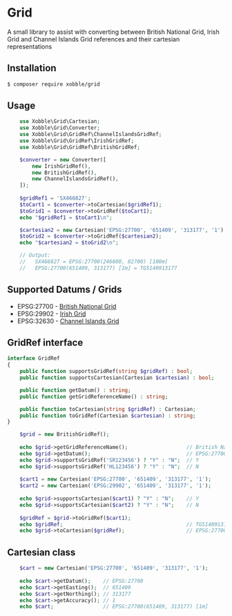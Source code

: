 # Grid
A small library to assist with converting between British National Grid, Irish Grid and Channel Islands Grid references and their cartesian representations

## Installation

```bash
$ composer require xobble/grid
```

## Usage

```php
    use Xobble\Grid\Cartesian;
    use Xobble\Grid\Converter;
    use Xobble\Grid\GridRef\ChannelIslandsGridRef;
    use Xobble\Grid\GridRef\IrishGridRef;
    use Xobble\Grid\GridRef\BritishGridRef;

    $converter = new Converter([
        new IrishGridRef(),
        new BritishGridRef(),
        new ChannelIslandsGridRef(),
    ]);
    
    $gridRef1 = 'SX466827';
    $toCart1 = $converter->toCartesian($gridRef1);
    $toGrid1 = $converter->toGridRef($toCart1);
    echo "$gridRef1 = $toCart1\n";

    $cartesian2 = new Cartesian('EPSG:27700', '651409', '313177', '1');
    $toGrid2 = $converter->toGridRef($cartesian2);
    echo "$cartesian2 = $toGrid2\n";

    // Output:
    //   SX466827 = EPSG:27700(246600, 82700) [100m]
    //   EPSG:27700(651409, 313177) [1m] = TG5140913177
```

## Supported Datums / Grids

* EPSG:27700 - [British National Grid](https://en.wikipedia.org/wiki/Ordnance_Survey_National_Grid)
* EPSG:29902 - [Irish Grid](https://en.wikipedia.org/wiki/Irish_grid_reference_system)
* EPSG:32630 - [Channel Islands Grid](https://www.bwars.com/content/channel-islands-how-give-location-reference)

## GridRef interface

```php
interface GridRef
{
    public function supportsGridRef(string $gridRef) : bool;
    public function supportsCartesian(Cartesian $cartesian) : bool;

    public function getDatum() : string;
    public function getGridReferenceName() : string;

    public function toCartesian(string $gridRef) : Cartesian;
    public function toGridRef(Cartesian $cartesian) : string;
}
```

```php
    $grid = new BritishGridRef();
    
    echo $grid->getGridReferenceName();                   // British National Grid
    echo $grid->getDatum();                               // EPSG:27700
    echo $grid->supportsGridRef('SR123456') ? "Y" : "N";  // Y
    echo $grid->supportsGridRef('HL123456') ? "Y" : "N";  // N
    
    $cart1 = new Cartesian('EPSG:27700', '651409', '313177', '1');
    $cart2 = new Cartesian('EPSG:29902', '651409', '313177', '1');
    
    echo $grid->supportsCartesian($cart1) ? "Y" : "N";    // Y
    echo $grid->supportsCartesian($cart2) ? "Y" : "N";    // N
    
    $gridRef = $grid->toGridRef($cart1);
    echo $gridRef;                                        // TG5140913177
    echo $grid->toCartesian($gridRef);                    // EPSG:27700(651409, 313177) [1m]
```

## Cartesian class

```php
    $cart = new Cartesian('EPSG:27700', '651409', '313177', '1');
    
    echo $cart->getDatum();    // EPSG:27700
    echo $cart->getEasting();  // 651409
    echo $cart->getNorthing(); // 313177
    echo $cart->getAccuracy(); // 1
    echo $cart;                // EPSG:27700(651409, 313177) [1m]
```
